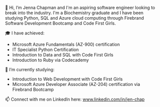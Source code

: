 👋 Hi, I’m Jenna Chapman and I'm an aspiring software engineer looking to break into the industry. I'm a Biochemistry graduate and I have been studying Python, SQL and Azure cloud computing through Firebrand Software Development Bootcamp and Code First Girls. 

🎓 I have achieved:
  - Microsoft Azure Fundamentals (AZ-900) certification
  - IT Specialist Python Certification
  - Introduction to Data and SQL with Code First Girls
  - Introduction to Ruby via Codecademy

🌱 I’m currently studying: 
  - Introduction to Web Development with Code First Girls
  - Microsoft Azure Developer Associate (AZ-204) certification via Firebrand Bootcamp
  
📫 Connect with me on LinkedIn here: www.linkedin.com/in/jen-chap
